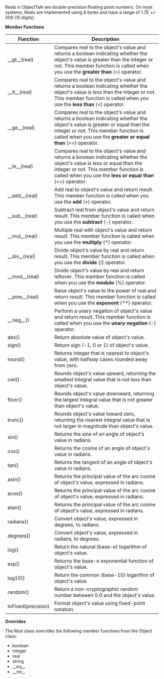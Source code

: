Reals in ObjectTalk are double-precision floating point numbers. On most
systems, Reals are implemented using 8 bytes and have a range of
1.7E +/- 308 (15 digits).

**Member Functions**

| Function | Description |
| ------ | ----------- |
| \_\_gt__(real) | Compares real to the object's value and returns a boolean indicating whether the object's value is greater than the integer or not. This member function is called when you use the **greater than** (>) operator. |
| \_\_lt__(real) | Compares real to the object's value and returns a boolean indicating whether the object's value is less than the integer or not. This member function is called when you use the **less than** (<) operator. |
| \_\_ge__(real) | Compares real to the object's value and returns a boolean indicating whether the object's value is greater or equal than the integer or not. This member function is called when you use the **greater or equal than** (>=) operator. |
| \_\_le__(real) | Compares real to the object's value and returns a boolean indicating whether the object's value is less or equal than the integer or not. This member function is called when you use the **less or equal than** (<=) operator. |
| \_\_add__(real) | Add real to object's value and return result. This member function is called when you use the **add** (+) operator. |
| \_\_sub__(real) | Subtract real from object's value and return result. This member function is called when you use the **subtract** (-) operator. |
| \_\_mul__(real) | Multiple real with object's value and return result. This member function is called when you use the **multiply** (*) operator. |
| \_\_div__(real) | Divide object's value by real and return result. This member function is called when you use the **divide** (/) operator. |
| \_\_mod__(real) | Divide object's value by real and return leftover. This member function is called when you use the **modulo** (%) operator. |
| \_\_pow__(real) | Raise object's value to the power of real and return result. This member function is called when you use the **exponent** (\*\*) operator. |
| \_\_neg__() | Perform a unary negation of object's value and return result. This member function is called when you use the **unary negation** (-) operator. |
| abs() | Return absolute value of object's value.
| sign() | Return sign (-1, 0 or 1) of object's value.
| round() | Returns integer that is nearest to object's value, with halfway cases rounded away from zero.
| ceil() | Rounds object's value upward, returning the smallest integral value that is not less than object's value.
| floor() | Rounds object's value downward, returning the largest integral value that is not greater than object's value.
| trunc() | Rounds object's value toward zero, returning the nearest integral value that is not larger in magnitude than object's value.
| sin() | Returns the sine of an angle of object's value in radians.
| cos() | Returns the cosine of an angle of object's value in radians.
| tan() | Returns the tangent of an angle of object's value in radians.
| asin() | Returns the principal value of the arc cosine of object's value, expressed in radians.
| acos() | Returns the principal value of the arc cosine of object's value, expressed in radians.
| atan() | Returns the principal value of the arc cosine of object's value, expressed in radians.
| radians() | Convert object's value, expressed in degrees, to radians.
| degrees() | Convert object's value, expressed in radians, to degrees.
| log() | Return the natural (base-e) logarithm of object's value.
| exp() | Returns the base-e exponential function of object's value.
| log10() | Return the common (base-10) logarithm of object's value.
| random() | Return a non-cryptographic random number between 0.0 and the object's value.
| toFixed(precision) | Format object's value using fixed-point notation.

**Overrides**

The Real class overrides the following member functions from the Object class:

* boolean
* integer
* real
* string
* \_\_eq__
* \_\_ne__
